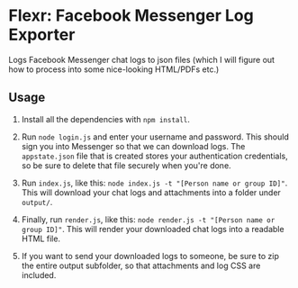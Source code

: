 # Flexr: **F**acebook Messenger **L**og **Ex**porte**r**

Logs Facebook Messenger chat logs to json files
(which I will figure out how to process into some nice-looking HTML/PDFs etc.)

## Usage
1. Install all the dependencies with `npm install`.

2. Run `node login.js` and enter your username and password.
This should sign you into Messenger so that we can download logs.
The `appstate.json` file that is created stores your authentication credentials, so be sure to delete that file securely when you're done.

3. Run `index.js`, like this: `node index.js -t "[Person name or group ID]"`.
This will download your chat logs and attachments into a folder under `output/`.

4. Finally, run `render.js`, like this: `node render.js -t "[Person name or group ID]"`.
This will render your downloaded chat logs into a readable HTML file.

5. If you want to send your downloaded logs to someone, be sure to zip the entire output subfolder, so that attachments and log CSS are included.
